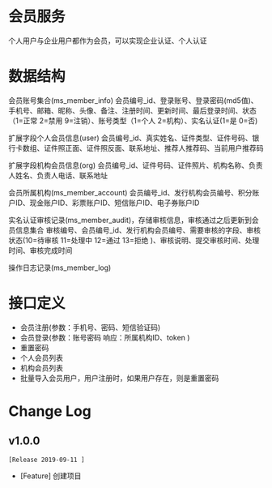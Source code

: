 # 会员服务

个人用户与企业用户都作为会员，可以实现企业认证、个人认证

# 数据结构

会员账号集合(ms_member_info)
会员编号_id、登录账号、登录密码(md5值)、手机号、邮箱、昵称、头像、备注、注册时间、更新时间、最后登录时间、状态（1=正常 2=禁用 9=注销）、账号类型（1=个人 2=机构）、实名认证(1=是 0=否)

扩展字段个人会员信息(user)
会员编号_id、真实姓名、证件类型、证件号码、银行卡数组、证件照正面、证件照反面、联系地址、推荐人推荐码、当前用户推荐码

扩展字段机构会员信息(org)
会员编号_id、证件号码、证件照片、机构名称、负责人姓名、负责人电话、联系地址

会员所属机构(ms_member_account)
会员编号_id、发行机构会员编号、积分账户ID、现金账户ID、彩票账户ID、短信账户ID、电子券账户ID

实名认证审核记录(ms_member_audit)，存储审核信息，审核通过之后更新到会员信息集合
审核编号、会员编号_id、发行机构会员编号、需要审核的字段、审核状态(10=待审核 11=处理中  12=通过  13=拒绝 )、审核说明、提交审核时间、处理时间、审核完成时间

操作日志记录(ms_member_log)


# 接口定义

- 会员注册(参数：手机号、密码、短信验证码)
- 会员登录(参数：账号密码  响应：所属机构ID、token )
- 重置密码
- 个人会员列表
- 机构会员列表
- 批量导入会员用户，用户注册时，如果用户存在，则是重置密码









# Change Log 


## v1.0.0
    [Release 2019-09-11 ]
- [Feature] 创建项目 














